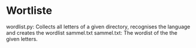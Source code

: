 # Wortliste

wordlist.py:		Collects all letters of a given directory, recognises the language and creates the wordlist sammel.txt
sammel.txt:		 The wordist of the the given letters.